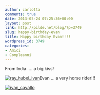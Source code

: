 ```yaml
---
author: carlotta
comments: true
date: 2013-05-24 07:25:36+00:00
layout: post
link: http://pilde.net/blog/?p=3749
slug: happy-birthday-evan
title: Happy birthday Evan!!!!
wordpress_id: 3749
categories:
- Amici
- Compleanni
---
```


From India .... a big kiss!

[![ray_hubel_ivan](http://pilde.net/blog/wp-content/uploads/2013/05/ray_hubel_ivan.jpg)](http://pilde.net/blog/wp-content/uploads/2013/05/ray_hubel_ivan.jpg)Evan ... a very horse rider!!!

[![ivan_cavallo](http://pilde.net/blog/wp-content/uploads/2013/05/ivan_cavallo.jpg)](http://pilde.net/blog/wp-content/uploads/2013/05/ivan_cavallo.jpg)
